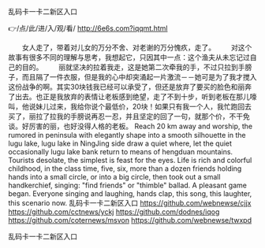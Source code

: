 
乱码卡一卡二新区入口




👉/点/此/进/入/观/看/ http://6e6s.com?iqqmt.html




　　女人走了，带着对儿女的万分不舍、对老谢的万分愧疚，走了。
　　对这个故事有很多不同的理解与思考，我想起它，只因其中一点：这个渔夫从未忘记过自己的目的。
　　丽就坚决的拉着我走，这是她第二次牵我的手，不过只拉到手膀子，而且隔了一件衣服，但是我的心中却突涌起一片激流－－她可是为了我才搅入这份战争的啊。其实30块钱我已经可以承受了，但还是放弃了要买的脸色和丽奔了出去。也正是我放弃的表情让老板感到绝望，走了不到十步，听到老板在那儿嚎叫，他说妹儿过来，我给你说个最低价，20块！如果只有我一个人，我忙跑回去买了，丽拉了拉我的手膀说再忍一忍，并且坚定的回了一句，就那个价，不干免谈。好厉害的丽，也好没得人格的老板。
Reach 20 km away and worship, the rumored in peninsula with elegantly shape into a smooth silhouette in the lugu lake, lugu lake in NingJing side draw a quiet where, let the quiet occasionally lugu lake bank return to means of hengduan mountains.
Tourists desolate, the simplest is feast for the eyes.
Life is rich and colorful childhood, in the class time, five, six, more than a dozen friends holding hands into a small circle, or into a big circle, then took out a small handkerchief, singing: "find friends" or "thimble" ballad.
A pleasant game began.
Everyone singing and laughing, hands clap, this song, this laughter, this scenario now.
乱码卡一卡二新区入口 https://github.com/webnewse/cjjx
https://github.com/cctnews/yckj
https://github.com/dodnes/iqog
https://github.com/coternews/msvon
https://github.com/webnewse/twxpd





乱码卡一卡二新区入口
